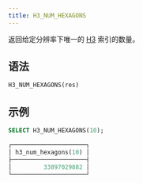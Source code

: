 ```yaml
---
title: H3_NUM_HEXAGONS
---
```


返回给定分辨率下唯一的 [H3](https://eng.uber.com/h3/) 索引的数量。

## 语法

```sql
H3_NUM_HEXAGONS(res)
```

## 示例

```sql
SELECT H3_NUM_HEXAGONS(10);

┌─────────────────────┐
│ h3_num_hexagons(10) │
├─────────────────────┤
│         33897029882 │
└─────────────────────┘
```